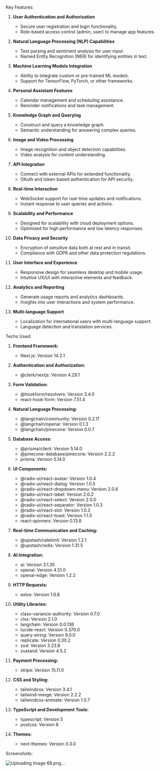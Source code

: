 Key Features:

1. **User Authentication and Authorization**
   - Secure user registration and login functionality.
   - Role-based access control (admin, user) to manage app features.

2. **Natural Language Processing (NLP) Capabilities**
   - Text parsing and sentiment analysis for user input.
   - Named Entity Recognition (NER) for identifying entities in text.

4. **Machine Learning Models Integration**
   - Ability to integrate custom or pre-trained ML models.
   - Support for TensorFlow, PyTorch, or other frameworks.

5. **Personal Assistant Features**
   - Calendar management and scheduling assistance.
   - Reminder notifications and task management.

6. **Knowledge Graph and Querying**
   - Construct and query a knowledge graph.
   - Semantic understanding for answering complex queries.

7. **Image and Video Processing**
   - Image recognition and object detection capabilities.
   - Video analysis for content understanding.

8. **API Integration**
   - Connect with external APIs for extended functionality.
   - OAuth and token-based authentication for API security.

9. **Real-time Interaction**
   - WebSocket support for real-time updates and notifications.
   - Instant response to user queries and actions.

10. **Scalability and Performance**
    - Designed for scalability with cloud deployment options.
    - Optimized for high performance and low latency responses.

11. **Data Privacy and Security**
    - Encryption of sensitive data both at rest and in transit.
    - Compliance with GDPR and other data protection regulations.

12. **User Interface and Experience**
    - Responsive design for seamless desktop and mobile usage.
    - Intuitive UX/UI with interactive elements and feedback.

13. **Analytics and Reporting**
    - Generate usage reports and analytics dashboards.
    - Insights into user interactions and system performance.

14. **Multi-language Support**
    - Localization for international users with multi-language support.
    - Language detection and translation services.


Techs Used: 

1. **Frontend Framework:**
   - Next.js: Version 14.2.1

2. **Authentication and Authorization:**
   - @clerk/nextjs: Version 4.29.1

3. **Form Validation:**
   - @hookform/resolvers: Version 3.4.0
   - react-hook-form: Version 7.51.4

4. **Natural Language Processing:**
   - @langchain/community: Version 0.2.11
   - @langchain/openai: Version 0.1.3
   - @langchain/pinecone: Version 0.0.7

5. **Database Access:**
   - @prisma/client: Version 5.14.0
   - @pinecone-database/pinecone: Version 2.2.2
   - prisma: Version 5.14.0

6. **UI Components:**
   - @radix-ui/react-avatar: Version 1.0.4
   - @radix-ui/react-dialog: Version 1.0.5
   - @radix-ui/react-dropdown-menu: Version 2.0.6
   - @radix-ui/react-label: Version 2.0.2
   - @radix-ui/react-select: Version 2.0.0
   - @radix-ui/react-separator: Version 1.0.3
   - @radix-ui/react-slot: Version 1.0.2
   - @radix-ui/react-toast: Version 1.1.5
   - react-spinners: Version 0.13.8

7. **Real-time Communication and Caching:**
   - @upstash/ratelimit: Version 1.2.1
   - @upstash/redis: Version 1.31.5

8. **AI Integration:**
   - ai: Version 3.1.35
   - openai: Version 4.51.0
   - openai-edge: Version 1.2.2

9. **HTTP Requests:**
   - axios: Version 1.6.8

10. **Utility Libraries:**
    - class-variance-authority: Version 0.7.0
    - clsx: Version 2.1.0
    - langchain: Version 0.0.136
    - lucide-react: Version 0.370.0
    - query-string: Version 9.0.0
    - replicate: Version 0.30.2
    - zod: Version 3.23.8
    - zustand: Version 4.5.2

11. **Payment Processing:**
    - stripe: Version 15.11.0

12. **CSS and Styling:**
    - tailwindcss: Version 3.4.1
    - tailwind-merge: Version 2.2.2
    - tailwindcss-animate: Version 1.0.7

13. **TypeScript and Development Tools:**
    - typescript: Version 5
    - postcss: Version 8

14. **Themes:**
    - next-themes: Version 0.3.0



Screenshots: 

   ![Uploading Image 66.png…]()
